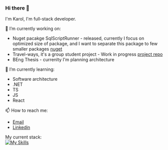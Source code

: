 ### Hi there 👋

I'm Karol, I'm full-stack developer. 

🔭 I’m currently working on:
  * Nuget pacakge SqlScriptRunner - released, currently I focus on optimized size of package, and I want to separate this package to few smaller packages [nuget](https://www.nuget.org/packages/SqlScriptRunner)
  * Travel-ways, it's a group student project - Work in progress [project repo](https://github.com/TravelerWays/TravelWaysApi)
  * BEng Thesis - currenlty I'm planning architecture
  
🌱 I’m currently learning: 
  * Software architecture
  * .NET
  * TS
  * JS
  * React
   
📫 How to reach me:
  * [Email](mailto:kazmierczakkarol1999@gmail.com)
  * [Linkedin](https://www.linkedin.com/in/karol-ka%C5%BAmierczak-2798141a5/)

My current stack: \
[![My Skills](https://skillicons.dev/icons?i=dotnet,cs,js,ts,react,azure,git,mysql,postgres,vite&perline=12)](https://skillicons.dev)
